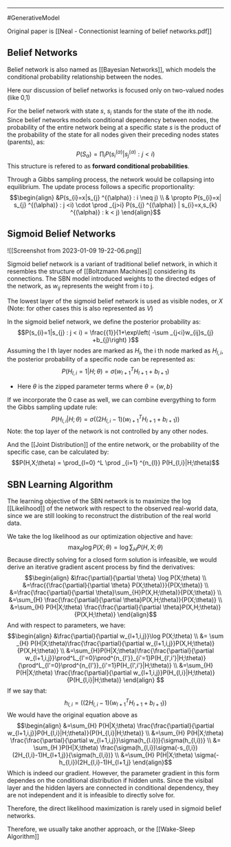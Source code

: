----
#GenerativeModel 

Original paper is [[Neal - Connectionist learning of belief networks.pdf]]

## Belief Networks

Belief network is also named as [[Bayesian Networks]], which models the conditional probability relationship between the nodes. 

Here our discussion of belief networks is focused only on two-valued nodes (like 0,1)

For the belief network with state $s$, $s_i$ stands for the state of the ith node. Since belief networks models conditional dependency between nodes, the probability of the entire network being at a specific state $s$ is the product of the probability of the state for all nodes given their preceding nodes states (parents), as:
$$P(S_{\alpha}) = \prod_{i}P(s_{i} ^{(\alpha)}| s_{j} ^{(\alpha)}:j<i)$$
This structure is refered to as **forward conditional probabilities**. 

Through a Gibbs sampling process, the network would be collapsing into equilibrium. The update process follows a specific proportionality:
$$\begin{align}
&P(s_{i}=x|s_{j} ^{(\alpha)} : i \neq j)  \\
& \propto P(s_{i}=x| s_{j} ^{(\alpha)} : j <i) \cdot \prod _{j>i} P(s_{j} ^{(\alpha)} | s_{i}=x,s_{k} ^{(\alpha)} : k < j)
\end{align}$$
## Sigmoid Belief Networks

![[Screenshot from 2023-01-09 19-22-06.png]]

Sigmoid belief network is a variant of traditional belief network, in which it resembles the structure of [[Boltzmann Machines]] considering its connections. The SBN model introduced weights to the directed edges of the network, as $w_{ij}$ represents the weight from i to j.

The lowest layer of the sigmoid belief network is used as visible nodes, or $X$  (Note: for other cases this is also represented as $V$)

In the sigmoid belief network, we define the posterior probability as:
$$P(s_{i}=1|s_{j} : j < i) = \frac{{1}}{1+\exp\left( -\sum _{j<i}w_{ij}s_{j} +b_{j}\right) }$$
Assuming the l th layer nodes are marked as $H_{l}$, the i th node marked as $H_{l,i}$, the posterior probability of a specific node can be represented as:
$$P(H_{l,i}=1|H;\theta) = \sigma(w^T_{l+1}H_{l+1} + b_{l+1})$$
- Here $\theta$ is the zipped parameter terms where $\theta = \{w,b\}$ 

If we incorporate the 0 case as well, we can combine evergything to form the Gibbs sampling update rule:
$$P(H_{l,i}|H;\theta) = \sigma((2H_{l,i}-1)(w^T_{l+1}H_{l+1}+b_{l+1}))$$
Note: the top layer of the network is not controlled by any other nodes.

And the [[Joint Distribution]] of the entire network, or the probability of the specific case, can be calculated by:
$$P(H,X;\theta) = \prod_{l=0} ^L \prod _{i=1} ^{n_{l}} P(H_{l,i}|H;\theta)$$
## SBN Learning Algorithm

The learning objective of the SBN network is to maximize the log [[Likelihood]] of the network with respect to the observed real-world data, since we are still looking to reconstruct the distribution of the real world data.

We take the log likelihood as our optimization objective and have:
$$\max _{\theta} \log P(X;\theta) = \log \sum _{H} P(H,X;\theta)$$
Because directly solving for a closed form solution is infeasible, we would derive an iterative gradient ascent process by find the derivatives:
$$\begin{align}
&\frac{\partial}{\partial \theta} \log P(X;\theta)  \\
&=\frac{{\frac{\partial}{\partial \theta}  P(X;\theta)}}{P(X;\theta)} \\
&=\frac{\frac{\partial}{\partial \theta}\sum_{H}P(X,H;\theta)}{P(X;\theta)} \\
&=\sum_{H} \frac{\frac{\partial}{\partial \theta}P(X,H;\theta)}{P(X;\theta)} \\
&=\sum_{H} P(H|X;\theta) \frac{\frac{\partial}{\partial \theta}P(X,H;\theta)}{P(X,H;\theta)}
\end{align}$$
And with respect to parameters, we have:
$$\begin{align}
&\frac{\partial}{\partial w_{l+1,i,j}}\log P(X;\theta)  \\
&= \sum _{H} P(H|X;\theta)\frac{\frac{\partial}{\partial w_{l+1,i,j}}P(X,H;\theta)}{P(X,H;\theta)} \\
&=\sum_{H}P(H|X;\theta)\frac{\frac{\partial}{\partial w_{l+1,i,j}}\prod^L_{l'=0}\prod^{n_{l'}}_{i'=1}P(H_{l',i'}|H;\theta)}{\prod^L_{l'=0}\prod^{n_{l'}}_{i'=1}P(H_{l',i'}|H;\theta)} \\
&=\sum_{H} P(H|X;\theta) \frac{\frac{\partial}{\partial w_{l+1,i,j}}P(H_{l,i}|H;\theta)}{P(H_{l,i}|H;\theta)}
\end{align}
$$
If we say that:
$$h_{l,i}  = ((2H_{l,i}-1)(w^T_{l+1}H_{l+1}+b_{l+1}))$$
We would have the original equation above as
$$\begin{align}
&=\sum_{H} P(H|X;\theta) \frac{\frac{\partial}{\partial w_{l+1,i,j}}P(H_{l,i}|H;\theta)}{P(H_{l,i}|H;\theta)} \\
&=\sum_{H} P(H|X;\theta) \frac{\frac{\partial}{\partial w_{l+1,i,j}}\sigma(h_{l.i})}{\sigma(h_{l,i})} \\
&= \sum_{H }P(H|X;\theta) \frac{\sigma(h_{l,i})\sigma(-s_{l,i})(2H_{l,i}-1)H_{l+1,j}}{\sigma(h_{l,i})} \\
&=\sum_{H} P(H|X;\theta) \sigma(-h_{l,i})(2H_{l,i}-1)H_{l+1,j}
\end{align}$$
Which is indeed our gradient. 
However, the parameter gradient in this form dependes on the conditional distribution if hidden units. Since the visibal layer and the hidden layers are connected in conditional dependency, they are not independent and it is infeasible to directly solve for. 

Therefore, the direct likelihood maximization is rarely used in sigmoid belief networks.

Therefore, we usually take another approach, or the [[Wake-Sleep Algorithm]]


